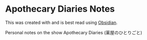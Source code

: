# Apothecary Diaries Notes

This was created with and is best read using [Obsidian](https://obsidian.md/).

Personal notes on the show Apothecary Diaries (薬屋のひとりごと)
